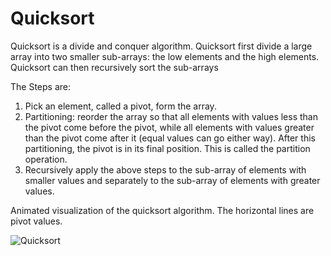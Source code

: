 # Quicksort

Quicksort is a divide and conquer algorithm.
Quicksort first divide a large array into two smaller sub-arrays: the low elements and the high elements.
Quicksort can then recursively sort the sub-arrays

The Steps are:

1. Pick an element, called a pivot, form the array.
2. Partitioning: reorder the array so that all elements with values less than the pivot come before the pivot, while all elements with values greater than the pivot come after it (equal values can go either way). After this partitioning, the pivot is in its final position. This is called the partition operation.
3. Recursively apply the above steps to the sub-array of elements with smaller values and separately to the sub-array of elements with greater values.

Animated visualization of the quicksort algorithm. The horizontal lines are pivot values.

![Quicksort](https://upload.wikimedia.org/wikipedia/commons/6/6a/Sorting_quicksort_anim.gif)

